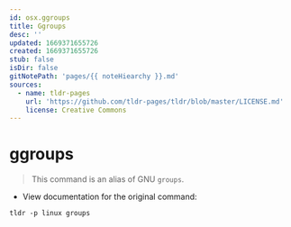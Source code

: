 ```yaml
---
id: osx.ggroups
title: Ggroups
desc: ''
updated: 1669371655726
created: 1669371655726
stub: false
isDir: false
gitNotePath: 'pages/{{ noteHiearchy }}.md'
sources:
  - name: tldr-pages
    url: 'https://github.com/tldr-pages/tldr/blob/master/LICENSE.md'
    license: Creative Commons
---
```

# ggroups

> This command is an alias of GNU `groups`.

- View documentation for the original command:

`tldr -p linux groups`

